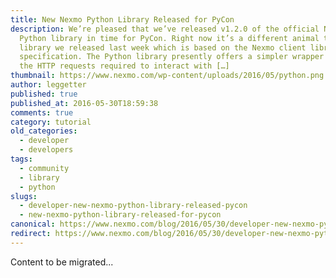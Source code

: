```yaml
---
title: New Nexmo Python Library Released for PyCon
description: We’re pleased that we’ve released v1.2.0 of the official Nexmo
  Python library in time for PyCon. Right now it’s a different animal to the PHP
  library we released last week which is based on the Nexmo client library
  specification. The Python library presently offers a simpler wrapper around
  the HTTP requests required to interact with […]
thumbnail: https://www.nexmo.com/wp-content/uploads/2016/05/python.png
author: leggetter
published: true
published_at: 2016-05-30T18:59:38
comments: true
category: tutorial
old_categories:
  - developer
  - developers
tags:
  - community
  - library
  - python
slugs:
  - developer-new-nexmo-python-library-released-pycon
  - new-nexmo-python-library-released-for-pycon
canonical: https://www.nexmo.com/blog/2016/05/30/developer-new-nexmo-python-library-released-pycon
redirect: https://www.nexmo.com/blog/2016/05/30/developer-new-nexmo-python-library-released-pycon
---
```

Content to be migrated...